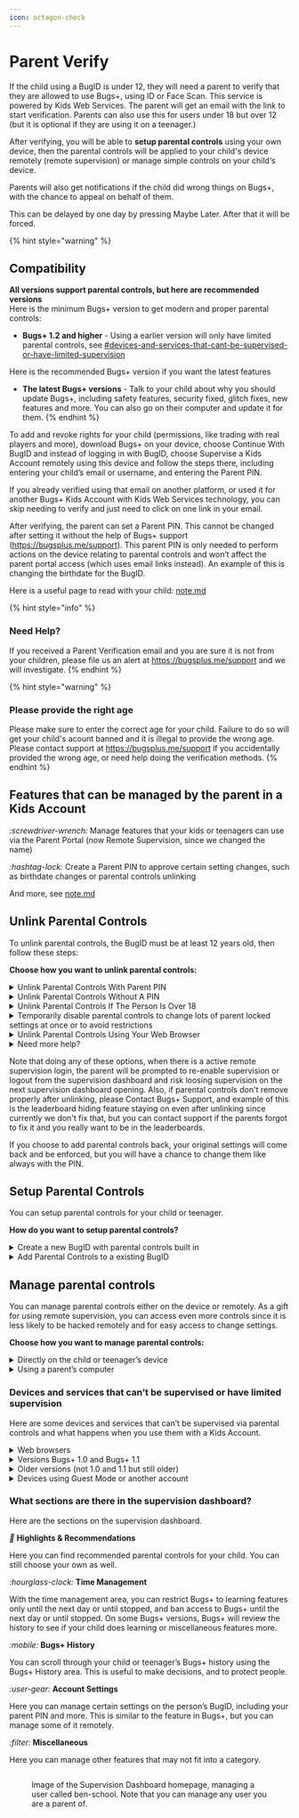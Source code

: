 ```yaml
---
icon: octagon-check
---
```


# Parent Verify

If the child using a BugID is under 12, they will need a parent to verify that they are allowed to use Bugs+, using ID or Face Scan. This service is powered by Kids Web Services. The parent will get an email with the link to start verification. Parents can also use this for users under 18 but over 12 (but it is optional if they are using it on a teenager.)

After verifying, you will be able to **setup parental controls** using your own device, then the parental controls will be applied to your child's device remotely (remote supervision) or manage simple controls on your child‘s device.

Parents will also get notifications if the child did wrong things on Bugs+, with the chance to appeal on behalf of them.

This can be delayed by one day by pressing Maybe Later. After that it will be forced.

{% hint style="warning" %}
## **Compatibility**

**All versions support parental controls, but here are recommended versions**\
Here is the minimum Bugs+ version to get modern and  proper parental controls:

* **Bugs+ 1.2 and higher** - Using a earlier version will only have limited parental controls, see [#devices-and-services-that-cant-be-supervised-or-have-limited-supervision](./#devices-and-services-that-cant-be-supervised-or-have-limited-supervision "mention")

Here is the recommended Bugs+ version if you want the latest features

* **The latest Bugs+ versions** - Talk to your child about why you should update Bugs+, including safety features, security fixed, glitch fixes, new features and more. You can also go on their computer and update it for them.
{% endhint %}

To add and revoke rights for your child (permissions, like trading with real players and more), download Bugs+ on your device, choose Continue With BugID and instead of logging in with BugID, choose Supervise a Kids Account remotely using this device and follow the steps there, including entering your child’s email or username, and entering the Parent PIN.

If you already verified using that email on another platform, or used it for another Bugs+ Kids Account with Kids Web Services technology, you can skip needing to verify and just need to click on one link in your email.

After verifying, the parent can set a Parent PIN. This cannot be changed after setting it without the help of Bugs+ support (https://bugsplus.me/support). This parent PIN is only needed to perform actions on the device relating to parental controls and won’t affect the parent portal access (which uses email links instead). An example of this is changing the birthdate for the BugID.

Here is a useful page to read with your child: [note.md](note.md "mention")

{% hint style="info" %}
### Need Help?

If you received a Parent Verification email and you are sure it is not from your children, please file us an alert at https://bugsplus.me/support and we will investigate.
{% endhint %}

{% hint style="warning" %}
### Please provide the right age

Please make sure to enter the correct age for your child. Failure to do so will get your child's acount banned and it is illegal to provide the wrong age. Please contact support at https://bugsplus.me/support if you accidentally provided the wrong age, or need help doing the verification methods.&#x20;
{% endhint %}

## Features that can be managed by the parent in a Kids Account

<i class="fa-screwdriver-wrench">:screwdriver-wrench:</i> Manage features that your kids or teenagers can use via the Parent Portal (now Remote Supervision, since we changed the name)

<i class="fa-hashtag-lock">:hashtag-lock:</i> Create a Parent PIN to approve certain setting changes, such as birthdate changes or parental controls unlinking

And more, see [note.md](note.md "mention")

## Unlink Parental Controls

To unlink parental controls, the BugID must be at least 12 years old, then follow these steps:

**Choose how you want to unlink parental controls:**

<details>

<summary>Unlink Parental Controls With Parent PIN</summary>

To unlink parental controls with a Parent PIN, follow these steps:

1. Go to the Account tab (the person icon)
2. Press Account Settings
3. Press Parental Controls
4. Press Unlink Parental Controls
5. Press "My Parent Is Here, Next Step" on the popup
6. Enter your Parent PIN
7. Press Approve
8. Press Next
9. On newer versions, You will need to do the parental consent & privacy steps like verifying you are a parent, looking at info and more. Due to privacy and security laws, skipping this will make Bugs+ unusable and erasing data will be required to continue using Bugs+, so make sure not to skip it.
10. Parental Controls will be unlinked!

**Or, use a device that is setup for remote supervision management:**

1. On the supervision homepage, press Account Settings
2. Press About Supervision
3. Press Under Learn More About Parental Controls, press Disable Parental Controls For This Account
4. Enter your Parent PIN
5. Press Approve
6. Press Next
7. Press Sign Out

1) Parental controls will be unlinked, and you will be signed out of the supervision dashboard

{% hint style="info" %}
If Explore Options To Remove Parental Controls or nothing appears instead of remove parental controls, then the account is under 12. Clicking the explore options instead of remove parental controls will ask you to make settings less stricter, wait, or  change the birthdate before unlinking.
{% endhint %}

</details>

<details>

<summary>Unlink Parental Controls Without A PIN</summary>

To unlink parental controls without using a Parent PIN (useful if you forgot the PIN), please note that before the parental controls will be unlinked a siren noise will play on your device at the volume of what you set on your device (so make sure to turn off the volume), and note that the user will get banned until the next day starts as a punishment. To do this, follow these steps:

1. Go to the Account tab (the person icon)
2. Press Account Settings

1) Press Parental Controls
2) Press Unlink Parental Controls
3) Press "Unlink parental controls without parent"
4) Read the note carefully and press "Acknowledge & Unlink Parental Controls"
5) Wait for the 1 minute timer to finish, please don't close the page or window while the timer is on
6) The siren noise will go off, the user will get banned for a day and the parental controls will turn off.

**Changed your mind but the countdown did not finish yet?** Press the Cancel button at the bottom of the countdown to cancel.

{% include "../../.gitbook/includes/parental-controls-unlinking-timer-method.md" %}

If you want to use another BugID or guest mode during the ban time, perform a Quick Restart by pressing the green flag at the top of the screen, while holding down the D key. Continue holding it even while selecting the buttons on the popup. If you see a popup, press the appropriate buttons on it. Then, you should see a Debug Mode instead of the title screen. Stop holding the key, and if you missed, restart those steps. Then, press the Reset button. Press the confirm button that will appear, then Bugs+ should restart. Now you can login to another account, note that you can login to your Kids Account that with the parental controls you have removed after the next day anytime without loosing any save data.

</details>

<details>

<summary>Unlink Parental Controls If The Person Is Over 18</summary>

You can also change your birthdate to over 18 to remove parental controls, this also requires the Parent PIN. Learn more at [change-bugid-account-birthdate.md](../../bugid/change-bugid-account-birthdate.md "mention").

After reaching that age (if you did not use the birthdate changing step it needs to be done manually), we won’t alert you, but you can follow these steps to unlink parental controls:

1. Go to the Account Tab (the person icon)
2. Press Account Settings
3. Press Parental Controls
4. Press Unlink Parental Controls
5. Press Next
6. Press Next again
7. Press Approve
8. Bugs+ will restart and Parental Controls will be removed with a very tiny chance of it being added back by the parent since we may prevent it. Your account won’t get banned, there will be no siren, and there will be no timer!

</details>

<details>

<summary>Temporarily disable parental controls to change lots of parent locked settings at once or to avoid restrictions</summary>

If you only need to remove parental controls for a small amount of time, you can remove it without sitting through the setup process all over again. Please note that the deactivation will expire when Bugs+ is restarted or the green flag icon for restarting is pressed once (not with the D key), and Bugs+ quickly restarts to the title screen. This is for one device, but you can temporarily deactivate it for other devices as well. This also requires the Parent PIN.

**Follow these steps to make a temporary deactivation**:

1. Go to the Account Tab (the person icon)
2. Press Account Settings
3. Press Parental Controls
4. Press Parental Access Mode
5. Enter your PIN
6. Press Approve on the next screen
7. Parental controls will be deactivated.

If you want to re-activate you can restart Bugs+, use the Green Flag icon at the top, or follow these steps:

1. Go to the Account Tab (the person icon)
2. Press Account Settings
3. Press Parental Controls
4. Press Child Mode. This will only appear if parental controls are enabled but deactivated.
5. No other steps needed, you can continue using it just like before you deactivated it

{% hint style="warning" %}
We found out that it won’t work and won’t show up on Bugs+ 1.0 and 1.1, please use the latest version!
{% endhint %}

</details>

<details>

<summary>Unlink Parental Controls Using Your Web Browser</summary>

If all the above fails, you can also remove supervision from your browser. Note that the account will still be banned for a day, but a siren noise won’t play. So we recommend either using the device or using remote supervision if you know the PIN.

Steps (please note this is currently coming soon at the time of writing, it may work it may not work):

1. Go to [Bugs+ Supervision Opt Out - http://bugsplus.me/supervision-opt-out](http://bugsplus.me/supervision-opt-out)
2. Select Next
3. Enter your UserID. You can find this on most AI Summary cards on your profile, by going to Community (cell phone tower icon), click user profiles and click My Profile (if you are using guest mode or another account enter your username \[only works for public profiles for viewing other people’s profiles unless you friended them]) and scroll to the BugAI User AI Summary and locate the userid if displayed after it finished loading. No password will be required.
4. Read what supervision actually means and click Unlink.
5. Read the note saying about the 1 day ban, check the checkboxes and click the OK button.
6. Your devices should get banned and the parental controls should get unlinked. A timer won’t play though.

</details>

<details>

<summary>Need more help?</summary>

You can contact Bugs+ Support for more help. Don’t attempt to mod Bugs+ to unlink it.

</details>

Note that doing any of these options, when there is a active remote supervision login, the parent will be prompted to re-enable supervision or logout from the supervision dashboard and risk loosing supervision on the next supervision dashboard opening. Also, if parental controls don't remove properly after unlinking, please Contact Bugs+ Support, and example of this is the leaderboard hiding feature staying on even after unlinking since currently we don't fix that, but you can contact support if the parents forgot to fix it and you really want to be in the leaderboards.

If you choose to add parental controls back, your original settings will come back and be enforced, but you will have a chance to change them like always with the PIN.

## Setup Parental Controls

You can setup parental controls for your child or teenager.

**How do you want to setup parental controls?**

<details>

<summary>Create a new BugID with parental controls built in</summary>

If you want to create a shiny new BugID for your child that comes with parental controls, simply choose Continue use With BugID on the sign up screen. Is your child currently signed out but is using Guest Mode? Go to the Account tab (the person icon) and press Merge Data To BugID. If you did both of those, choose the birthdate of your child or teenager. Bugs+ supports parental controls for under 18 years old, with no minimum age requirement. Past that age, Bugs+ parental controls may get disabled. Then, verify your age and setup parental controls. Make the most of it by using your computer as the parental controls remote, which grants remote access and more controls.

</details>

<details>

<summary>Add Parental Controls to a existing BugID</summary>

Follow the steps to setup parental controls on a under 18 account:

1. Go to the Account Tab (the person icon)
2. Press Account Settings
3. Press Setup Parental Controls
4. Press Next
5. Press Verify Now and verify your age to verify you are a parent of that child or teenager.
6. One recommendation will popup about choosing who your child can trade with, press Select and change the setting, or press Skip and ignore it.
7. Setup parental controls! Also, consider downloading Bugs+ on your personal laptop and controlling parental controls remotely. (we will even gift you more controls!)

{% hint style="warning" %}
Not supported on Bugs+ 1.0 and 1.1, so make sure to update, but you can still contact support to enable it if you can’t update.
{% endhint %}

</details>

## Manage parental controls

You can manage parental controls either on the device or remotely. As a gift for using remote supervision, you can access even more controls since it is less likely to be hacked remotely and for easy access to change settings.

**Choose how you want to manage parental controls:**

<details>

<summary>Directly on the child or teenager’s device</summary>

You can manage certain parental controls on directly on their device by following the following steps:

1. Go to the Account tab (the person icon)
2. On newer Bugs+ versions, Select Account Settings or on older versions, choose from Settings or Account Settings based on what you want to manage
3. On newer versions, select Parental Controls, or on older versions, select a setting you want to manage like you normally set settings
4. On older versions, Enter your Parent PIN if prompted
5. On newer versions, select a parental controls setting to manage, then Enter your Parent PIN when prompted

{% hint style="info" %}
Some features you are used to seeing won’t show on their device since you need to use remote supervision to access more parental controls
{% endhint %}

### When using their device instead of yours, only these parental controls are available:

<i class="fa-sliders-up">:sliders-up:</i> Configure a limited range of parental settings, such as trading (other configurations may not be available)

<i class="fa-hourglass-clock">:hourglass-clock:</i> Enforce learning features only until the end of the day or until stopped using the Parent PIN (only on some older versions not 1.0 or 1.1, so that’s another reason we encourage you to sign up for the remote supervision)

To unlock more control, consider remotely changing settings alongside changing it directly.

</details>

<details>

<summary>Using a parent’s computer</summary>

Remotely managing parental controls gives more control over their kids and teenagers since they can manage it even when they don’t have their device nearby, and since there is more features.

**On a parent’s computer, follow these steps:**

1. Download Bugs+ if you don’t already have it on your computer
2. Press Continue With BugID
3. Instead of signing in, select Supervise a Kids Account remotely using this device
4. When prompted, enter your kid or teenager’s username or login email
5. Enter the Parent PIN when prompted
6. Press Start
7. A supervision dashboard should show up, manage your settings there

{% hint style="warning" %}
Wondering why controls are not working? Does your child have Bugs+ 1.0 or 1.1? Then only a small amount (1 or 2) of controls remotely supervised will work, and your child may be changing it. For example, using the disabling trades won’t take effect, but friends only mode will work but that’s only who can friend that person not who they can trade with unlike other versions.
{% endhint %}

</details>

### Devices and services that can’t be supervised or have limited supervision

Here are some devices and services that can’t be supervised via parental controls and what happens when you use them with a Kids Account.

<details>

<summary>Web browsers</summary>

Web browsers that are used to login to only a BugID and not a BugID and Bugs+ at the same time can’t be properly supervised with parental controls, so please use your device’s built in controls and block pages that only use web browsers if you care about this (don’t block the Bugs+ login page).

**None of your controls will be enforced if your child uses their browser. Please speak to the supervised user about if it is abused.**

</details>

<details>

<summary>Versions Bugs+ 1.0 and Bugs+ 1.1</summary>

Bugs+ 1.0 and 1.1 only support limited supervision, so please take care when using those versions, and update your version to the latest at https://bugsplus.me/page?p=download since those versions don’t have update alerts. This is since those versions are early versions of Bugs+ and before proper parental controls.

**Here’s the only settings that we enforce on those versions:**

* Built-in required restrictions that everyone has, including no trade directories, and no direct link to the Bugs+ Forum
* Parent PIN for disabling parental controls and changing the birthdate
* Can’t Update? You can change the settings yourself but they can be changed by your supervised user and does not include the dedicated version for parental control purposes

**Other key points that don’t fit into the unenforced restrictions category:**

* Parental controls can’t be added again or added after skipping the parental controls setup at the start without Bugs+ Support on those versions
* The Parental Controls tab won’t be available, so to unlink controls on those versions, go to Account Settings, press Account Details, press Kids Account Settings, and follow the instructions
* Remote supervision will be available to open but won’t be enforced
* Check Your Child’s Bugs+ Version: Your child may of got Bugs+ earlier, since we don’t provide download links to older versions of Bugs+, or they are not deleting the old versions and are using it as a parental controls bypassing system but you can fix it. Make sure there is a notice on the homepage shoeing something like “This BugID Is Supervised Via Bugs+ Parental Controls!”. Don’t see it? Update and check parental controls settings. You can also use the Check For Updates button on the Home tab (the house icon).

</details>

<details>

<summary>Older versions (not 1.0 and 1.1 but still older)</summary>

Parental controls will work just like it used to on older versions, but if you want to use newer controls or encourage more learning with more features, then you are better of installing updates.

</details>

<details>

<summary>Devices using Guest Mode or another account</summary>

Guest Mode devices or other accounts (unless supervised, but parental controls will be separate) won’t have your supervision settings at all, so make sure to talk to your child about it and find parental controls to approve sign ins and sign outs if available, check in your supervision dashboard.

</details>

### What sections are there in the supervision dashboard?

Here are the sections on the supervision dashboard.

<i class="fa-stars">:stars:</i> **Highlights & Recommendations**

Here you can find recommended parental controls for your child. You can still choose your own as well.

<i class="fa-hourglass-clock">:hourglass-clock:</i> **Time Management**

With the time management area, you can restrict Bugs+ to learning features only until the next day or until stopped, and ban access to Bugs+ until the next day or until stopped. On some Bugs+ versions, Bugs+ will review the history to see if your child does learning or miscellaneous features more.

<i class="fa-mobile">:mobile:</i> **Bugs+ History**

You can scroll through your child or teenager’s Bugs+ history using the Bugs+ History area. This is useful to make decisions, and to protect people.

<i class="fa-user-gear">:user-gear:</i> **Account Settings**

Here you can manage certain settings on the person’s BugID, including your parent PIN and more. This is similar to the feature in Bugs+, but you can manage some of it remotely.

<i class="fa-filter">:filter:</i> **Miscellaneous**

Here you can manage other features that may not fit into a category.

<figure><img src="../../.gitbook/assets/Image 1-9-2025 at 2.44 pm.png" alt=""><figcaption><p>Image of the Supervision Dashboard homepage, managing a user called ben-school. Note that you can manage any user you are a parent of.</p></figcaption></figure>

